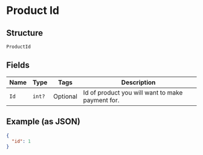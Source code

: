 
# Product Id

## Structure

`ProductId`

## Fields

| Name | Type | Tags | Description |
|  --- | --- | --- | --- |
| `Id` | `int?` | Optional | Id of product you will want to make payment for. |

## Example (as JSON)

```json
{
  "id": 1
}
```


